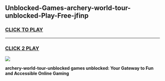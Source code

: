 
## Unblocked-Games-archery-world-tour-unblocked-Play-Free-jfinp
<h3>
<a href="https://premium76.site?title=archery-world-tour-unblocked&ref=20M">CLICK TO PLAY</a></h3>
<hr>

<h3>
<a href="https://premium76.site?title=archery-world-tour-unblocked&ref=20M">CLICK 2 PLAY</a>
  
</h3>

<a href="https://premium76.site?title=archery-world-tour-unblocked&ref=19M"><img src="https://clearcache.store/games.png"></a>


**archery-world-tour-unblocked games unblocked: Your Gateway to Fun and Accessible Online Gaming**
